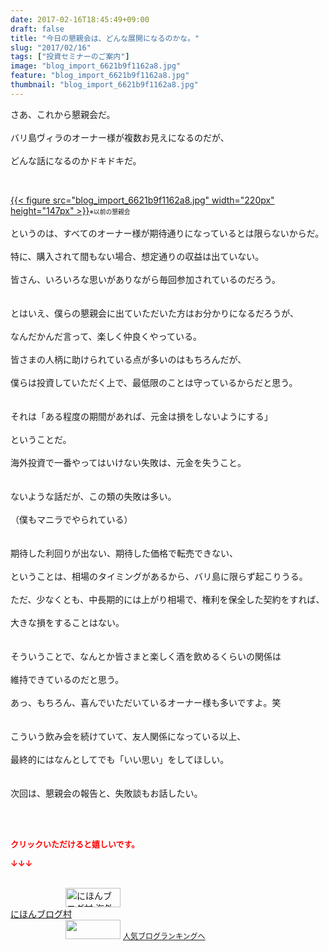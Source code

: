 ```yaml
---
date: 2017-02-16T18:45:49+09:00
draft: false
title: "今日の懇親会は、どんな展開になるのかな。"
slug: "2017/02/16"
tags: ["投資セミナーのご案内"]
image: "blog_import_6621b9f1162a8.jpg"
feature: "blog_import_6621b9f1162a8.jpg"
thumbnail: "blog_import_6621b9f1162a8.jpg"
---
```

<p>さあ、これから懇親会だ。<br/><br/>バリ島ヴィラのオーナー様が複数お見えになるのだが、<br/><br/>どんな話になるのかドキドキだ。</p><p> </p><p><a href="blog_import_6621b9f22b1df.jpg">{{< figure src="blog_import_6621b9f1162a8.jpg" width="220px" height="147px" >}}</a><span style="font-size: 0.7em;">※以前の懇親会</span><br/><br/>というのは、すべてのオーナー様が期待通りになっているとは限らないからだ。<br/><br/>特に、購入されて間もない場合、想定通りの収益は出ていない。<br/><br/>皆さん、いろいろな思いがありながら毎回参加されているのだろう。<br/><br/><br/>とはいえ、僕らの懇親会に出ていただいた方はお分かりになるだろうが、<br/><br/>なんだかんだ言って、楽しく仲良くやっている。<br/><br/>皆さまの人柄に助けられている点が多いのはもちろんだが、<br/><br/>僕らは投資していただく上で、最低限のことは守っているからだと思う。<br/><br/><br/>それは「ある程度の期間があれば、元金は損をしないようにする」<br/><br/>ということだ。<br/><br/>海外投資で一番やってはいけない失敗は、元金を失うこと。<br/><br/><br/>ないような話だが、この類の失敗は多い。<br/><br/>（僕もマニラでやられている）<br/><br/><br/>期待した利回りが出ない、期待した価格で転売できない、<br/><br/>ということは、相場のタイミングがあるから、バリ島に限らず起こりうる。<br/><br/>ただ、少なくとも、中長期的には上がり相場で、権利を保全した契約をすれば、<br/><br/>大きな損をすることはない。<br/><br/><br/>そういうことで、なんとか皆さまと楽しく酒を飲めるくらいの関係は<br/><br/>維持できているのだと思う。<br/><br/>あっ、もちろん、喜んでいただいているオーナー様も多いですよ。笑<br/><br/><br/>こういう飲み会を続けていて、友人関係になっている以上、<br/><br/>最終的にはなんとしてでも「いい思い」をしてほしい。<br/><br/><br/>次回は、懇親会の報告と、失敗談もお話したい。</p><p><br/> </p><p><font color="#ff0000" size="2"><strong>クリックいただけると嬉しいです。</strong></font></p><p><font color="#ff0000" size="2"><strong>↓↓↓</strong></font></p><p><br/><a href="ranking.html?p_cid=01260127" target="_blank"><img alt="にほんブログ村 海外生活ブログ バリ島情報へ" border="0" height="31" src="data:image/svg+xml;charset=utf-8,%3Csvg%20xmlns%3D%22http%3A%2F%2Fwww.w3.org%2F2000%2Fsvg%22%20title%3D%22Placeholder%20for%20Images%22%20role%3D%22presentation%22%20viewBox%3D%220%200%2088%2031%22%20%2F%3E" width="88" data-src="https://img-proxy.blog-video.jp/images?url=http%3A%2F%2Foverseas.blogmura.com%2Fbali%2Fimg%2Fbali88_31.gif" style="aspect-ratio: auto 88 / 31;"/><noscript><img alt="にほんブログ村 海外生活ブログ バリ島情報へ" border="0" height="31" src="https://img-proxy.blog-video.jp/images?url=http%3A%2F%2Foverseas.blogmura.com%2Fbali%2Fimg%2Fbali88_31.gif" width="88"></noscript></a><br/><a href="ranking.html?p_cid=01260127" target="_blank">にほんブログ村</a><br/><a href="link.php?1804582" title="人気ブログランキングへ"><img border="0" height="31" src="data:image/svg+xml;charset=utf-8,%3Csvg%20xmlns%3D%22http%3A%2F%2Fwww.w3.org%2F2000%2Fsvg%22%20title%3D%22Placeholder%20for%20Images%22%20role%3D%22presentation%22%20viewBox%3D%220%200%2088%2031%22%20%2F%3E" width="88" data-src="https://blog.with2.net/img/banner/banner_22.gif" style="aspect-ratio: auto 88 / 31;"/><noscript><img border="0" height="31" src="https://blog.with2.net/img/banner/banner_22.gif" width="88"></noscript></a> <a href="link.php?1804582" style="font-size: 12px;">人気ブログランキングへ</a></p> 

